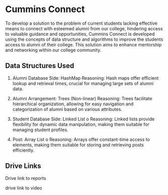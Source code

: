 
# Cummins Connect

To develop a solution to the problem of current students lacking effective means to connect with esteemed alumni from our college, hindering access to valuable guidance and opportunities, Cummins Connect is developed using the concepts of data structure and algorithms  to improve the students access to alumni of their college. This solution aims to enhance mentorship and networking within our college community.


## Data Structures Used


1. Alumni Database Side: HashMap
Reasoning: Hash maps offer efficient lookup and retrieval times, crucial for managing large sets of alumni data.

2. Alumni Arrangement: Trees (Non-linear)
Reasoning: Trees facilitate hierarchical organization, allowing for easy navigation and categorization of alumni based on various attributes.

3. Student Database Side: Linked List
o	Reasoning: Linked lists provide flexibility for dynamic data manipulation, making them suitable for managing student profiles.

4. Post: Array List
o	Reasoning: Arrays offer constant-time access to elements, making them suitable for storing and retrieving posts efficiently.

## Drive Links


Drive link to reports


drive link to video